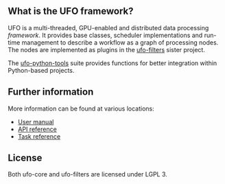 ## What is the UFO framework?

UFO is a multi-threaded, GPU-enabled and distributed data processing
*framework*. It provides base classes, scheduler implementations and run-time
management to describe a workflow as a graph of processing nodes. The nodes are
implemented as plugins in the
[ufo-filters](https://github.com/ufo-kit/ufo-filters) sister project.

The [ufo-python-tools](https://github.com/ufo-kit/ufo-python-tools) suite
provides functions for better integration within Python-based projects.


## Further information

More information can be found at various locations:

* [User manual](http://ufo.kit.edu/extra/manual/html/)
* [API reference](http://ufo.kit.edu/extra/reference/)
* [Task reference](http://ufo.kit.edu/extra/filters/reference/)


## License

Both ufo-core and ufo-filters are licensed under LGPL 3.

